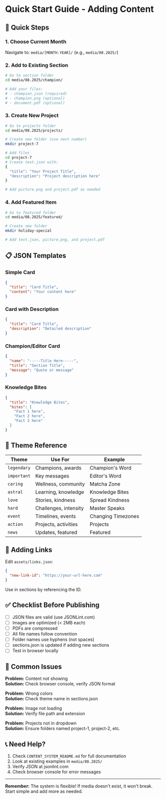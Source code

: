 # Quick Start Guide - Adding Content

## 🚀 Quick Steps

### 1. Choose Current Month
Navigate to: `media/[MONTH.YEAR]/` (e.g., `media/08.2025/`)

### 2. Add to Existing Section
```bash
# Go to section folder
cd media/08.2025/champion/

# Add your files:
# - champion.json (required)
# - champion.png (optional)
# - document.pdf (optional)
```

### 3. Create New Project
```bash
# Go to projects folder
cd media/08.2025/projects/

# Create new folder (use next number)
mkdir project-7

# Add files
cd project-7
# Create text.json with:
{
  "title": "Your Project Title",
  "description": "Project description here"
}

# Add picture.png and project.pdf as needed
```

### 4. Add Featured Item
```bash
# Go to featured folder
cd media/08.2025/featured/

# Create new folder
mkdir holiday-special

# Add text.json, picture.png, and project.pdf
```

## 📋 JSON Templates

### Simple Card
```json
{
  "title": "Card Title",
  "content": "Your content here"
}
```

### Card with Description
```json
{
  "title": "Card Title",
  "description": "Detailed description"
}
```

### Champion/Editor Card
```json
{
  "name": "-----Title Here-----",
  "title": "Section Title",
  "message": "Quote or message"
}
```

### Knowledge Bites
```json
{
  "title": "Knowledge Bites",
  "bites": [
    "Fact 1 here",
    "Fact 2 here",
    "Fact 3 here"
  ]
}
```

## 🎨 Theme Reference

| Theme | Use For | Example |
|-------|---------|---------|
| `legendary` | Champions, awards | Champion's Word |
| `important` | Key messages | Editor's Word |
| `caring` | Wellness, community | Matcha Zone |
| `astral` | Learning, knowledge | Knowledge Bites |
| `love` | Stories, kindness | Spread Kindness |
| `hard` | Challenges, intensity | Master Speaks |
| `event` | Timelines, events | Changing Timezones |
| `action` | Projects, activities | Projects |
| `news` | Updates, featured | Featured |

## 🔗 Adding Links

Edit `assets/links.json`:
```json
{
  "new-link-id": "https://your-url-here.com"
}
```

Use in sections by referencing the ID.

## ✅ Checklist Before Publishing

- [ ] JSON files are valid (use JSONLint.com)
- [ ] Images are optimized (< 2MB each)
- [ ] PDFs are compressed
- [ ] All file names follow convention
- [ ] Folder names use hyphens (not spaces)
- [ ] sections.json is updated if adding new sections
- [ ] Test in browser locally

## 🐛 Common Issues

**Problem:** Content not showing  
**Solution:** Check browser console, verify JSON format

**Problem:** Wrong colors  
**Solution:** Check theme name in sections.json

**Problem:** Image not loading  
**Solution:** Verify file path and extension

**Problem:** Projects not in dropdown  
**Solution:** Ensure folders named project-1, project-2, etc.

## 📞 Need Help?

1. Check `CONTENT_SYSTEM_README.md` for full documentation
2. Look at existing examples in `media/08.2025/`
3. Verify JSON at jsonlint.com
4. Check browser console for error messages

---

**Remember:** The system is flexible! If media doesn't exist, it won't break. Start simple and add more as needed.

